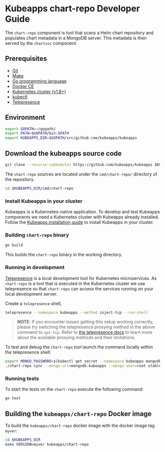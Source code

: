 # Kubeapps chart-repo Developer Guide

The `chart-repo` component is tool that scans a Helm chart repository and populates chart metadata in a MongoDB server. This metadata is then served by the `chartsvc` component.

## Prerequisites

- [Git](https://git-scm.com/)
- [Make](https://www.gnu.org/software/make/)
- [Go programming language](https://golang.org/dl/)
- [Docker CE](https://www.docker.com/community-edition)
- [Kubernetes cluster (v1.8+)](https://kubernetes.io/docs/setup/pick-right-solution/)
- [kubectl](https://kubernetes.io/docs/tasks/tools/install-kubectl/)
- [Telepresence](https://telepresence.io)

## Environment

```bash
export GOPATH=~/gopath/
export PATH=$GOPATH/bin:$PATH
export KUBEAPPS_DIR=$GOPATH/src/github.com/kubeapps/kubeapps
```
## Download the kubeapps source code

```bash
git clone --recurse-submodules https://github.com/kubeapps/kubeapps $KUBEAPPS_DIR
```

The `chart-repo` sources are located under the `cmd/chart-repo/` directory of the repository.

```bash
cd $KUBEAPPS_DIR/cmd/chart-repo
```

### Install Kubeapps in your cluster

Kubeapps is a Kubernetes-native application. To develop and test Kubeapps components we need a Kubernetes cluster with Kubeapps already installed. Follow the [Kubeapps installation guide](../user/install.md) to install Kubeapps in your cluster.

### Building `chart-repo` binary

```bash
go build
```

This builds the `chart-repo` binary in the working directory.

### Running in development

[Telepresence](https://www.telepresence.io/) is a local development tool for Kubernetes microservices. As `chart-repo` is a tool that is executed in the Kubernetes cluster we use telepresence so that `chart-repo` can access the services running on your local development server.

Create a `telepresence` shell,

```bash
telepresence --namespace kubeapps --method inject-tcp --run-shell
```

> **NOTE**: If you encounter issues getting this setup working correctly, please try switching the telepresence proxying method in the above command to `vpn-tcp`. Refer to [the telepresence docs](https://www.telepresence.io/reference/methods) to learn more about the available proxying methods and their limitations.

To test and debug the `chart-repo` tool launch the command locally within the telepresence shell:

```bash
export MONGO_PASSWORD=$(kubectl get secret --namespace kubeapps mongodb -o jsonpath="{.data.mongodb-root-password}" | base64 --decode)
./chart-repo sync --mongo-url=mongodb.kubeapps --mongo-user=root stable https://kubernetes-charts.storage.googleapis.com
```

### Running tests

To start the tests on the `chart-repo` execute the following command:

```bash
go test
```

## Building the `kubeapps/chart-repo` Docker image

To build the `kubeapps/chart-repo` docker image with the docker image tag `myver`:

```bash
cd $KUBEAPPS_DIR
make VERSION=myver kubeapps/chart-repo
```
